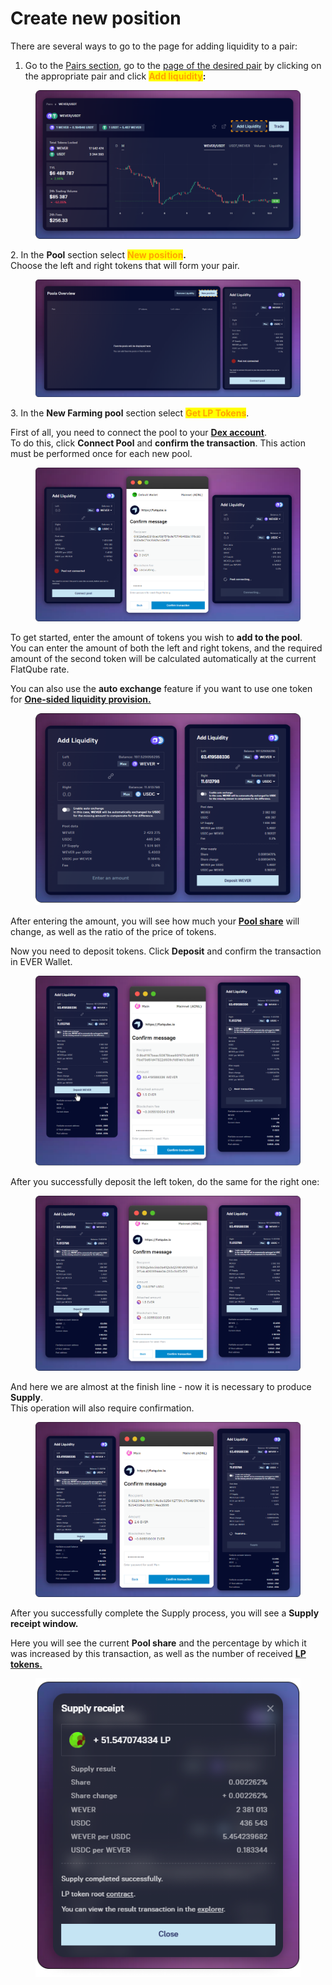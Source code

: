 # Create new position

There are several ways to go to the page for adding liquidity to a pair:

1. Go to the [Pairs section](../../pairs/), go to the [page of the desired pair](../../pairs/interface/pair-page/) by clicking on the appropriate pair and click <mark style="color:orange;">**Add liquidity**</mark>**:**

<figure><img src="../../../.gitbook/assets/image (96).png" alt=""><figcaption></figcaption></figure>

2\. In the **Pool** section select <mark style="color:orange;">**New position**</mark>**.**\
Choose the left and right tokens that will form your pair.

<figure><img src="../../../.gitbook/assets/image (83).png" alt=""><figcaption></figcaption></figure>

3\. In the **New Farming pool** section select <mark style="color:orange;">**Get LP Tokens**</mark>.

First of all, you need to connect the pool to your [**Dex account**](connect-dex-account.md).\
To do this, click **Connect Pool** and **confirm the transaction**. This action must be performed once for each new pool.

<figure><img src="../../../.gitbook/assets/image (87).png" alt=""><figcaption></figcaption></figure>

To get started, enter the amount of tokens you wish to **add to the pool**.\
You can enter the amount of both the left and right tokens, and the required amount of the second token will be calculated automatically at the current FlatQube rate.

You can also use the **auto exchange** feature if you want to use one token for [**One-sided liquidity provision.**](add-liquidity.md#one-sided-liquidity-provision)

<figure><img src="../../../.gitbook/assets/image (100).png" alt=""><figcaption></figcaption></figure>

After entering the amount, you will see how much your [**Pool share**](../pool-economics.md) will change, as well as the ratio of the price of tokens.

Now you need to deposit tokens. Click **Deposit** and confirm the transaction in EVER Wallet.

<figure><img src="../../../.gitbook/assets/image (85).png" alt=""><figcaption></figcaption></figure>

After you successfully deposit the left token, do the same for the right one:

<figure><img src="../../../.gitbook/assets/image (92).png" alt=""><figcaption></figcaption></figure>

And here we are almost at the finish line - now it is necessary to produce **Supply**.\
This operation will also require confirmation.

<figure><img src="../../../.gitbook/assets/image (84).png" alt=""><figcaption></figcaption></figure>

After you successfully complete the Supply process, you will see a **Supply receipt window.**

Here you will see the current **Pool share** and the percentage by which it was increased by this transaction, as well as the number of received [**LP tokens.**](calculate-the-amount-of-lp-tokens.md)

<figure><img src="../../../.gitbook/assets/image (82).png" alt=""><figcaption></figcaption></figure>

##
